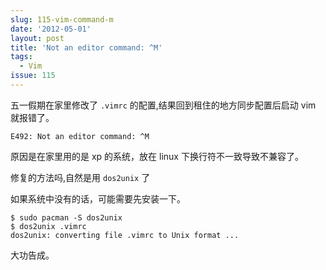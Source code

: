 ```yaml
---
slug: 115-vim-command-m
date: '2012-05-01'
layout: post
title: 'Not an editor command: ^M'
tags:
  - Vim
issue: 115
---
```


五一假期在家里修改了 `.vimrc` 的配置,结果回到租住的地方同步配置后启动 vim 就报错了。

    E492: Not an editor command: ^M

原因是在家里用的是 xp 的系统，放在 linux 下换行符不一致导致不兼容了。

修复的方法吗,自然是用 `dos2unix` 了

如果系统中没有的话，可能需要先安装一下。

    $ sudo pacman -S dos2unix
    $ dos2unix .vimrc 
    dos2unix: converting file .vimrc to Unix format ...

大功告成。
